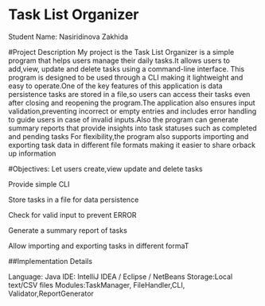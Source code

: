 # Task List Organizer
Student Name: Nasiridinova Zakhida

#Project Description
My project is the Task List Organizer is a simple program that helps users manage their daily tasks.It allows users to add,view, update and delete tasks using a command-line interface. This program is designed to be used through a CLI making it lightweight and easy to operate.One of the key features of this application is data persistence tasks are stored in a file,so users can access their tasks even after closing and reopening the program.The application also ensures input validation,preventing incorrect or empty entries and includes error handling to guide users in case of invalid inputs.Also the program can generate summary reports that provide insights into task statuses such as completed and pending tasks
For flexibility,the program also supports importing and exporting task data in different file formats making it easier to share orback up information

#Objectives:
Let users create,view update and delete tasks

Provide simple CLI

Store tasks in a file for data persistence

Check for valid input to prevent ERROR

Generate a summary report of tasks

Allow importing and exporting tasks in different formaT

##Implementation Details

Language: Java
IDE: IntelliJ IDEA / Eclipse / NetBeans
Storage:Local text/CSV files
Modules:TaskManager, FileHandler,CLI, Validator,ReportGenerator

